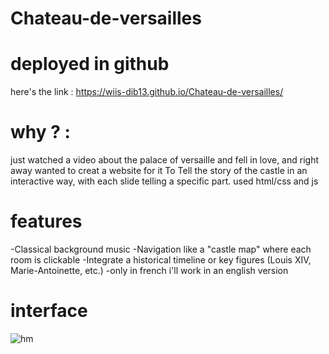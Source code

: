 # Chateau-de-versailles

# deployed in github 
here's the link : https://wiis-dib13.github.io/Chateau-de-versailles/

# why ? :
just watched a video about the palace of versaille and fell in love, and right away wanted to creat a website for it 
To Tell the story of the castle in an interactive way, with each slide telling a specific part.
used html/css and js 

# features 
-Classical background music
-Navigation like a "castle map" where each room is clickable
-Integrate a historical timeline or key figures (Louis XIV, Marie-Antoinette, etc.)
-only in french i'll work in an english version

# interface 

![hm](https://github.com/user-attachments/assets/5cd42172-0301-4c92-82b0-d0ff21dddcdb)
